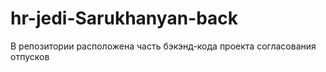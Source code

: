 # hr-jedi-Sarukhanyan-back

В репозитории расположена часть бэкэнд-кода проекта согласования отпусков
